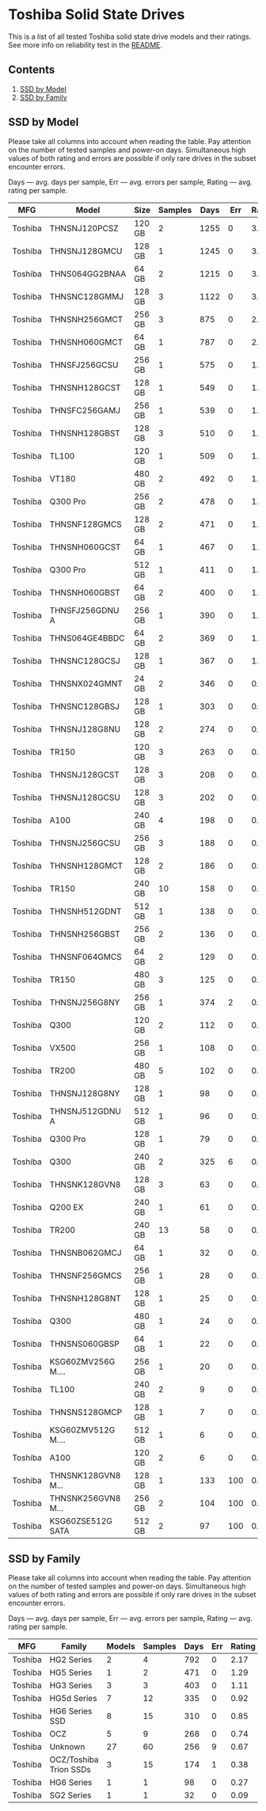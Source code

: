 Toshiba Solid State Drives
==========================

This is a list of all tested Toshiba solid state drive models and their ratings. See
more info on reliability test in the [README](https://github.com/linuxhw/SMART).

Contents
--------

1. [ SSD by Model  ](#ssd-by-model)
2. [ SSD by Family ](#ssd-by-family)

SSD by Model
------------

Please take all columns into account when reading the table. Pay attention on the
number of tested samples and power-on days. Simultaneous high values of both rating
and errors are possible if only rare drives in the subset encounter errors.

Days   — avg. days per sample,
Err    — avg. errors per sample,
Rating — avg. rating per sample.

| MFG       | Model              | Size   | Samples | Days  | Err   | Rating |
|-----------|--------------------|--------|---------|-------|-------|--------|
| Toshiba   | THNSNJ120PCSZ      | 120 GB | 2       | 1255  | 0     | 3.44   |
| Toshiba   | THNSNJ128GMCU      | 128 GB | 1       | 1245  | 0     | 3.41   |
| Toshiba   | THNS064GG2BNAA     | 64 GB  | 2       | 1215  | 0     | 3.33   |
| Toshiba   | THNSNC128GMMJ      | 128 GB | 3       | 1122  | 0     | 3.07   |
| Toshiba   | THNSNH256GMCT      | 256 GB | 3       | 875   | 0     | 2.40   |
| Toshiba   | THNSNH060GMCT      | 64 GB  | 1       | 787   | 0     | 2.16   |
| Toshiba   | THNSFJ256GCSU      | 256 GB | 1       | 575   | 0     | 1.58   |
| Toshiba   | THNSNH128GCST      | 128 GB | 1       | 549   | 0     | 1.51   |
| Toshiba   | THNSFC256GAMJ      | 256 GB | 1       | 539   | 0     | 1.48   |
| Toshiba   | THNSNH128GBST      | 128 GB | 3       | 510   | 0     | 1.40   |
| Toshiba   | TL100              | 120 GB | 1       | 509   | 0     | 1.40   |
| Toshiba   | VT180              | 480 GB | 2       | 492   | 0     | 1.35   |
| Toshiba   | Q300 Pro           | 256 GB | 2       | 478   | 0     | 1.31   |
| Toshiba   | THNSNF128GMCS      | 128 GB | 2       | 471   | 0     | 1.29   |
| Toshiba   | THNSNH060GCST      | 64 GB  | 1       | 467   | 0     | 1.28   |
| Toshiba   | Q300 Pro           | 512 GB | 1       | 411   | 0     | 1.13   |
| Toshiba   | THNSNH060GBST      | 64 GB  | 2       | 400   | 0     | 1.10   |
| Toshiba   | THNSFJ256GDNU A    | 256 GB | 1       | 390   | 0     | 1.07   |
| Toshiba   | THNS064GE4BBDC     | 64 GB  | 2       | 369   | 0     | 1.01   |
| Toshiba   | THNSNC128GCSJ      | 128 GB | 1       | 367   | 0     | 1.01   |
| Toshiba   | THNSNX024GMNT      | 24 GB  | 2       | 346   | 0     | 0.95   |
| Toshiba   | THNSNC128GBSJ      | 128 GB | 1       | 303   | 0     | 0.83   |
| Toshiba   | THNSNJ128G8NU      | 128 GB | 2       | 274   | 0     | 0.75   |
| Toshiba   | TR150              | 120 GB | 3       | 263   | 0     | 0.72   |
| Toshiba   | THNSNJ128GCST      | 128 GB | 3       | 208   | 0     | 0.57   |
| Toshiba   | THNSNJ128GCSU      | 128 GB | 3       | 202   | 0     | 0.56   |
| Toshiba   | A100               | 240 GB | 4       | 198   | 0     | 0.54   |
| Toshiba   | THNSNJ256GCSU      | 256 GB | 3       | 188   | 0     | 0.52   |
| Toshiba   | THNSNH128GMCT      | 128 GB | 2       | 186   | 0     | 0.51   |
| Toshiba   | TR150              | 240 GB | 10      | 158   | 0     | 0.44   |
| Toshiba   | THNSNH512GDNT      | 512 GB | 1       | 138   | 0     | 0.38   |
| Toshiba   | THNSNH256GBST      | 256 GB | 2       | 136   | 0     | 0.37   |
| Toshiba   | THNSNF064GMCS      | 64 GB  | 2       | 129   | 0     | 0.35   |
| Toshiba   | TR150              | 480 GB | 3       | 125   | 0     | 0.34   |
| Toshiba   | THNSNJ256G8NY      | 256 GB | 1       | 374   | 2     | 0.34   |
| Toshiba   | Q300               | 120 GB | 2       | 112   | 0     | 0.31   |
| Toshiba   | VX500              | 256 GB | 1       | 108   | 0     | 0.30   |
| Toshiba   | TR200              | 480 GB | 5       | 102   | 0     | 0.28   |
| Toshiba   | THNSNJ128G8NY      | 128 GB | 1       | 98    | 0     | 0.27   |
| Toshiba   | THNSNJ512GDNU A    | 512 GB | 1       | 96    | 0     | 0.26   |
| Toshiba   | Q300 Pro           | 128 GB | 1       | 79    | 0     | 0.22   |
| Toshiba   | Q300               | 240 GB | 2       | 325   | 6     | 0.17   |
| Toshiba   | THNSNK128GVN8      | 128 GB | 3       | 63    | 0     | 0.17   |
| Toshiba   | Q200 EX            | 240 GB | 1       | 61    | 0     | 0.17   |
| Toshiba   | TR200              | 240 GB | 13      | 58    | 0     | 0.16   |
| Toshiba   | THNSNB062GMCJ      | 64 GB  | 1       | 32    | 0     | 0.09   |
| Toshiba   | THNSNF256GMCS      | 256 GB | 1       | 28    | 0     | 0.08   |
| Toshiba   | THNSNH128G8NT      | 128 GB | 1       | 25    | 0     | 0.07   |
| Toshiba   | Q300               | 480 GB | 1       | 24    | 0     | 0.07   |
| Toshiba   | THNSNS060GBSP      | 64 GB  | 1       | 22    | 0     | 0.06   |
| Toshiba   | KSG60ZMV256G M.... | 256 GB | 1       | 20    | 0     | 0.06   |
| Toshiba   | TL100              | 240 GB | 2       | 9     | 0     | 0.03   |
| Toshiba   | THNSNS128GMCP      | 128 GB | 1       | 7     | 0     | 0.02   |
| Toshiba   | KSG60ZMV512G M.... | 512 GB | 1       | 6     | 0     | 0.02   |
| Toshiba   | A100               | 120 GB | 2       | 6     | 0     | 0.02   |
| Toshiba   | THNSNK128GVN8 M... | 128 GB | 1       | 133   | 100   | 0.00   |
| Toshiba   | THNSNK256GVN8 M... | 256 GB | 2       | 104   | 100   | 0.00   |
| Toshiba   | KSG60ZSE512G SATA  | 512 GB | 2       | 97    | 100   | 0.00   |

SSD by Family
-------------

Please take all columns into account when reading the table. Pay attention on the
number of tested samples and power-on days. Simultaneous high values of both rating
and errors are possible if only rare drives in the subset encounter errors.

Days   — avg. days per sample,
Err    — avg. errors per sample,
Rating — avg. rating per sample.

| MFG       | Family                 | Models | Samples | Days  | Err   | Rating |
|-----------|------------------------|--------|---------|-------|-------|--------|
| Toshiba   | HG2 Series             | 2      | 4       | 792   | 0     | 2.17   |
| Toshiba   | HG5 Series             | 1      | 2       | 471   | 0     | 1.29   |
| Toshiba   | HG3 Series             | 3      | 3       | 403   | 0     | 1.11   |
| Toshiba   | HG5d Series            | 7      | 12      | 335   | 0     | 0.92   |
| Toshiba   | HG6 Series SSD         | 8      | 15      | 310   | 0     | 0.85   |
| Toshiba   | OCZ                    | 5      | 9       | 268   | 0     | 0.74   |
| Toshiba   | Unknown                | 27     | 60      | 256   | 9     | 0.67   |
| Toshiba   | OCZ/Toshiba Trion SSDs | 3      | 15      | 174   | 1     | 0.38   |
| Toshiba   | HG6 Series             | 1      | 1       | 98    | 0     | 0.27   |
| Toshiba   | SG2 Series             | 1      | 1       | 32    | 0     | 0.09   |
